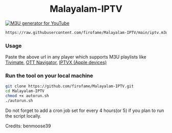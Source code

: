 <h1 align="center"> Malayalam-IPTV </h1>

[![M3U generator for YouTube](https://github.com/firofame/Malayalam-IPTV/actions/workflows/m3u_Generator.yml/badge.svg)](https://github.com/firofame/Malayalam-IPTV/actions/workflows/m3u_Generator.yml)

```bash
https://raw.githubusercontent.com/firofame/Malayalam-IPTV/main/iptv.m3u
```

### Usage

Paste the above url in any player which supports M3U playlists like [Tivimate](https://play.google.com/store/apps/details?id=ar.tvplayer.tv), [OTT Navigator](https://play.google.com/store/apps/details?id=studio.scillarium.ottnavigator), [IPTVX (Apple devices)](https://apps.apple.com/us/app/iptvx/id1451470024)

### Run the tool on your local machine

```bash
git clone https://github.com/firofame/Malayalam-IPTV.git
cd Malayalam-IPTV
chmod +x autorun.sh
./autorun.sh
```

Do not forget to add a cron job set for every 4 hours(or 5) if you plan to run the script locally.

Credits: benmoose39
